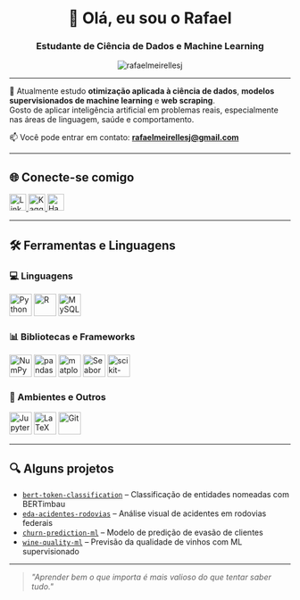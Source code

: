 <h1 align="center">👋 Olá, eu sou o Rafael</h1>
<h3 align="center">Estudante de Ciência de Dados e Machine Learning</h3>

<p align="center">
  <img src="https://komarev.com/ghpvc/?username=rafaelmeirellesj&label=Visualizações%20de%20perfil&color=0e75b6&style=flat" alt="rafaelmeirellesj" />
</p>

---

🎯 Atualmente estudo **otimização aplicada à ciência de dados**, **modelos supervisionados de machine learning** e **web scraping**.  
Gosto de aplicar inteligência artificial em problemas reais, especialmente nas áreas de linguagem, saúde e comportamento.

📫 Você pode entrar em contato: **rafaelmeirellesj@gmail.com**

---

## 🌐 Conecte-se comigo

<p align="left">
  <a href="https://www.linkedin.com/in/rafaelmeirellesjorge" target="_blank">
    <img src="https://raw.githubusercontent.com/rahuldkjain/github-profile-readme-generator/master/src/images/icons/Social/linked-in-alt.svg" alt="LinkedIn" height="30" width="30" />
  </a>
  <a href="https://www.kaggle.com/rafaelmjorge" target="_blank">
    <img src="https://raw.githubusercontent.com/rahuldkjain/github-profile-readme-generator/master/src/images/icons/Social/kaggle.svg" alt="Kaggle" height="30" width="30" />
  </a>
  <a href="https://www.hackerrank.com/rafael_mj" target="_blank">
    <img src="https://raw.githubusercontent.com/rahuldkjain/github-profile-readme-generator/master/src/images/icons/Social/hackerrank.svg" alt="HackerRank" height="30" width="30" />
  </a>
</p>

---

## 🛠️ Ferramentas e Linguagens

### 💻 Linguagens
<img src="https://cdn.jsdelivr.net/gh/devicons/devicon/icons/python/python-original.svg" width="40" alt="Python"/> 
<img src="https://cdn.jsdelivr.net/gh/devicons/devicon/icons/r/r-original.svg" width="40" alt="R"/> 
<img src="https://cdn.jsdelivr.net/gh/devicons/devicon/icons/mysql/mysql-original-wordmark.svg" width="40" alt="MySQL"/>

### 📊 Bibliotecas e Frameworks
<img src="https://cdn.jsdelivr.net/gh/devicons/devicon/icons/numpy/numpy-original.svg" width="40" alt="NumPy"/>
<img src="https://cdn.jsdelivr.net/gh/devicons/devicon/icons/pandas/pandas-original.svg" width="40" alt="pandas"/>
<img src="https://cdn.jsdelivr.net/gh/devicons/devicon/icons/matplotlib/matplotlib-original.svg" width="40" alt="matplotlib"/>
<img src="https://seaborn.pydata.org/_images/logo-mark-lightbg.svg" width="40" alt="Seaborn"/>
<img src="https://upload.wikimedia.org/wikipedia/commons/0/05/Scikit_learn_logo_small.svg" width="40" alt="scikit-learn"/>

### 🧪 Ambientes e Outros
<img src="https://cdn.jsdelivr.net/gh/devicons/devicon/icons/jupyter/jupyter-original.svg" width="40" alt="Jupyter"/>
<img src="https://cdn.jsdelivr.net/gh/devicons/devicon/icons/latex/latex-original.svg" width="40" alt="LaTeX"/>
<img src="https://cdn.jsdelivr.net/gh/devicons/devicon/icons/git/git-original.svg" width="40" alt="Git"/>

---

## 🔍 Alguns projetos

- [`bert-token-classification`](https://github.com/RafaelMeirellesJ/bert-token-classification) – Classificação de entidades nomeadas com BERTimbau  
- [`eda-acidentes-rodovias`](https://github.com/RafaelMeirellesJ/eda-acidentes-rodovias) – Análise visual de acidentes em rodovias federais  
- [`churn-prediction-ml`](https://github.com/RafaelMeirellesJ/churn-prediction-ml) – Modelo de predição de evasão de clientes  
- [`wine-quality-ml`](https://github.com/RafaelMeirellesJ/wine-quality-ml) – Previsão da qualidade de vinhos com ML supervisionado  

---

> _"Aprender bem o que importa é mais valioso do que tentar saber tudo."_
